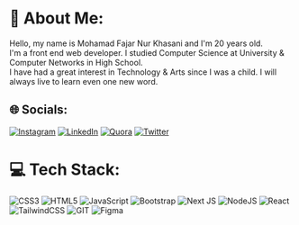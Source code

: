 # 💫 About Me:
Hello, my name is Mohamad Fajar Nur Khasani and I'm 20 years old.<br>I'm a front end web developer. I studied Computer Science at University & Computer Networks in High School.<br>I have had a great interest in Technology & Arts since I was a child. I will always live to learn even one new word.


## 🌐 Socials:
[![Instagram](https://img.shields.io/badge/Instagram-%23E4405F.svg?logo=Instagram&logoColor=white)](https://instagram.com/holy.jar_) [![LinkedIn](https://img.shields.io/badge/LinkedIn-%230077B5.svg?logo=linkedin&logoColor=white)](https://www.linkedin.com/in/mohamadfajarnurkhasani/) [![Quora](https://img.shields.io/badge/Wordpress-%23B92B27.svg?logo=Wordpress&logoColor=white)](https://mhmdfjr.wordpress.com/) [![Twitter](https://img.shields.io/badge/Twitter-%231DA1F2.svg?logo=Twitter&logoColor=white)](https://twitter.com/mohfajarnk) 

# 💻 Tech Stack:
![CSS3](https://img.shields.io/badge/css3-%231572B6.svg?style=for-the-badge&logo=css3&logoColor=white) ![HTML5](https://img.shields.io/badge/html5-%23E34F26.svg?style=for-the-badge&logo=html5&logoColor=white) ![JavaScript](https://img.shields.io/badge/javascript-%23323330.svg?style=for-the-badge&logo=javascript&logoColor=%23F7DF1E) ![Bootstrap](https://img.shields.io/badge/bootstrap-%238511FA.svg?style=for-the-badge&logo=bootstrap&logoColor=white) ![Next JS](https://img.shields.io/badge/Next-black?style=for-the-badge&logo=next.js&logoColor=white) ![NodeJS](https://img.shields.io/badge/node.js-6DA55F?style=for-the-badge&logo=node.js&logoColor=white) ![React](https://img.shields.io/badge/react-%2320232a.svg?style=for-the-badge&logo=react&logoColor=%2361DAFB) ![TailwindCSS](https://img.shields.io/badge/tailwindcss-%2338B2AC.svg?style=for-the-badge&logo=tailwind-css&logoColor=white) ![GIT](https://img.shields.io/badge/Git-fc6d26?style=for-the-badge&logo=git&logoColor=white) ![Figma](https://img.shields.io/badge/figma-%23F24E1E.svg?style=for-the-badge&logo=figma&logoColor=white)

<!-- Proudly created with GPRM ( https://gprm.itsvg.in ) -->
